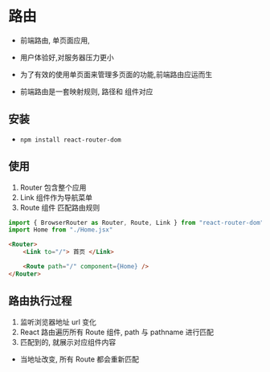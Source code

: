 # 路由

-   前端路由, 单页面应用,
-   用户体验好,对服务器压力更小
-   为了有效的使用单页面来管理多页面的功能,前端路由应运而生

-   前端路由是一套映射规则, 路径和 组件对应

## 安装

-   `npm install react-router-dom`

## 使用

1. Router 包含整个应用
2. Link 组件作为导航菜单
3. Route 组件 匹配路由规则

```js
import { BrowserRouter as Router, Route, Link } from "react-router-dom"
import Home from "./Home.jsx"
```

```html
<Router>
    <Link to="/"> 首页 </Link>

    <Route path="/" component={Home} />
</Router>
```

## 路由执行过程

1. 监听浏览器地址 url 变化
2. React 路由遍历所有 Route 组件, path 与 pathname 进行匹配
3. 匹配到的, 就展示对应组件内容

-   当地址改变, 所有 Route 都会重新匹配
